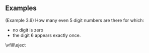 ## Examples

(Example 3.6) How many even 5 digit numbers are there for which:

- no digit is zero
- the digit $6$ appears exactly once.

\vfill\eject

